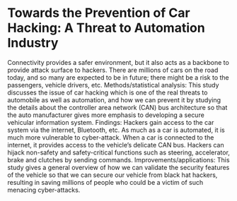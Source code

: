 
# Towards the Prevention of Car Hacking: A Threat to Automation Industry

Connectivity provides a safer environment, but it also acts as a backbone to provide attack surface to hackers. There are millions of cars on the road today, and so many are expected to be in future; there might be a risk to the passengers, vehicle drivers, etc. Methods/statistical analysis: This study discusses the issue of car hacking which is one of the real threats to automobile as well as automation, and how we can prevent it by studying the details about the controller area network (CAN) bus architecture so that the auto manufacturer gives more emphasis to developing a secure vehicular information system. Findings: Hackers gain access to the car system via the internet, Bluetooth, etc. As much as a car is automated, it is much more vulnerable to cyber-attack. When a car is connected to the internet, it provides access to the vehicle’s delicate CAN bus. Hackers can hijack non-safety and safety-critical functions such as steering, accelerator, brake and clutches by sending commands. Improvements/applications: This study gives a general overview of how we can validate the security features of the vehicle so that we can secure our vehicle from black hat hackers, resulting in saving millions of people who could be a victim of such menacing cyber-attacks.

